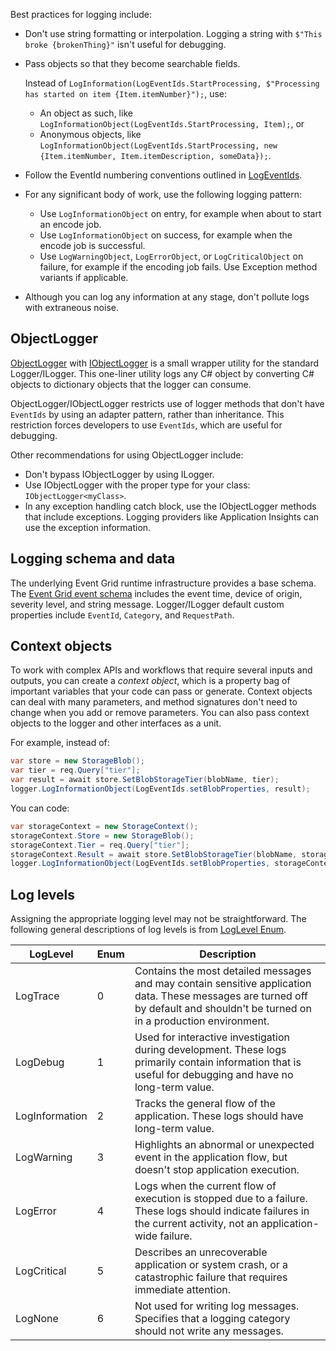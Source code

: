 

Best practices for logging include:

- Don't use string formatting or interpolation. Logging a string with `$"This broke {brokenThing}"` isn't useful for debugging.

- Pass objects so that they become searchable fields.

  Instead of `LogInformation(LogEventIds.StartProcessing, $"Processing has started on item {Item.itemNumber}");`, use:

  - An object as such, like `LogInformationObject(LogEventIds.StartProcessing, Item);`, or
  - Anonymous objects, like `LogInformationObject(LogEventIds.StartProcessing, new {Item.itemNumber, Item.itemDescription, someData});`.

- Follow the EventId numbering conventions outlined in [LogEventIds](https://github.com/mspnp/gridwich/blob/main/src/Gridwich.Core/src/Constants/LogEventIds.cs).

- For any significant body of work, use the following logging pattern:

  - Use `LogInformationObject` on entry, for example when about to start an encode job.
  - Use `LogInformationObject` on success, for example when the encode job is successful.
  - Use `LogWarningObject`, `LogErrorObject`, or `LogCriticalObject` on failure, for example if the encoding job fails. Use Exception method variants if applicable.

- Although you can log any information at any stage, don't pollute logs with extraneous noise.

## ObjectLogger

[ObjectLogger](https://github.com/mspnp/gridwich/blob/main/src/Gridwich.Core/src/ObjectLogger.cs) with [IObjectLogger](https://github.com/mspnp/gridwich/blob/main/src/Gridwich.Core/src/Interfaces/IObjectLogger.cs) is a small wrapper utility for the standard Logger/ILogger. This one-liner utility logs any C# object by converting C# objects to dictionary objects that the logger can consume.

ObjectLogger/IObjectLogger restricts use of logger methods that don't have `EventIds` by using an adapter pattern, rather than inheritance. This restriction forces developers to use `EventIds`, which are useful for debugging.

Other recommendations for using ObjectLogger include:

- Don't bypass IObjectLogger by using ILogger.
- Use IObjectLogger with the proper type for your class: `IObjectLogger<myClass>`.
- In any exception handling catch block, use the IObjectLogger methods that include exceptions. Logging providers like Application Insights can use the exception information.

## Logging schema and data

The underlying Event Grid runtime infrastructure provides a base schema. The [Event Grid event schema](/azure/event-grid/event-schema) includes the event time, device of origin, severity level, and string message. Logger/ILogger default custom properties include `EventId`, `Category`, and `RequestPath`.

## Context objects

To work with complex APIs and workflows that require several inputs and outputs, you can create a *context object*, which is a property bag of important variables that your code can pass or generate. Context objects can deal with many parameters, and method signatures don't need to change when you add or remove parameters. You can also pass context objects to the logger and other interfaces as a unit.

For example, instead of:

```csharp
var store = new StorageBlob();
var tier = req.Query["tier"];
var result = await store.SetBlobStorageTier(blobName, tier);
logger.LogInformationObject(LogEventIds.setBlobProperties, result);
```

You can code:

```csharp
var storageContext = new StorageContext();
storageContext.Store = new StorageBlob();
storageContext.Tier = req.Query["tier"];
storageContext.Result = await store.SetBlobStorageTier(blobName, storageContext.Tier);
logger.LogInformationObject(LogEventIds.setBlobProperties, storageContext);
```

## Log levels

Assigning the appropriate logging level may not be straightforward. The following general descriptions of log levels is from [LogLevel Enum](/dotnet/api/microsoft.extensions.logging.loglevel).

| **LogLevel** | **Enum** | **Description** |
| -------- | -------- | -------- |
|LogTrace|0|Contains the most detailed messages and may contain sensitive application data. These messages are turned off by default and shouldn't be turned on in a production environment.|
|LogDebug| 1|Used for interactive investigation during development. These logs primarily contain information that is useful for debugging and have no long-term value.|
|LogInformation| 2|Tracks the general flow of the application. These logs should have long-term value.|
|LogWarning| 3|Highlights an abnormal or unexpected event in the application flow, but doesn't stop application execution.
|LogError| 4|Logs when the current flow of execution is stopped due to a failure. These logs should indicate failures in the current activity, not an application-wide failure.|
|LogCritical| 5|Describes an unrecoverable application or system crash, or a catastrophic failure that requires immediate attention.
|LogNone| 6| Not used for writing log messages. Specifies that a logging category should not write any messages.|

